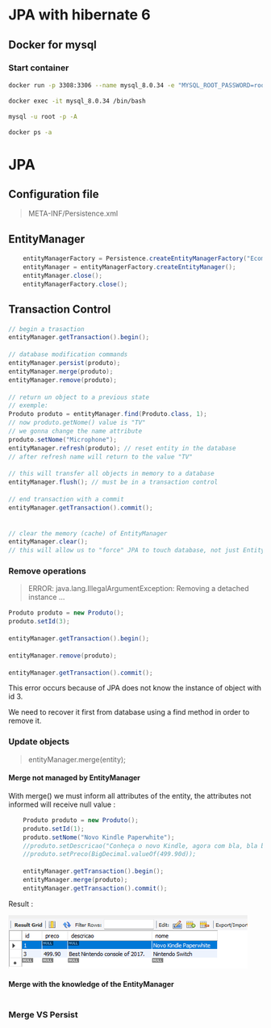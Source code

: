 # JPA with hibernate 6

## Docker for mysql

### Start container
```bash
docker run -p 3308:3306 --name mysql_8.0.34 -e "MYSQL_ROOT_PASSWORD=root" -d mysql:8.0.34
```

```bash
docker exec -it mysql_8.0.34 /bin/bash
```

```bash
mysql -u root -p -A
```

```bash
docker ps -a
```

# JPA

## Configuration file

> META-INF/Persistence.xml

## EntityManager

```java
    entityManagerFactory = Persistence.createEntityManagerFactory("Ecommerce-PU");
    entityManager = entityManagerFactory.createEntityManager();
    entityManager.close();
    entityManagerFactory.close();
```

## Transaction Control

```java
// begin a trasaction
entityManager.getTransaction().begin();
    
// database modification commands
entityManager.persist(produto);
entityManager.merge(produto);
entityManager.remove(produto);

// return un object to a previous state
// exemple: 
Produto produto = entityManager.find(Produto.class, 1);
// now produto.getNome() value is "TV"
// we gonna change the name attribute
produto.setNome("Microphone");
entityManager.refresh(produto); // reset entity in the database
// after refresh name will return to the value "TV"
        
// this will transfer all objects in memory to a database
entityManager.flush(); // must be in a transaction control

// end transaction with a commit
entityManager.getTransaction().commit();


// clear the memory (cache) of EntityManager
entityManager.clear();
// this will allow us to "force" JPA to touch database, not just EntityManager's memory cache with the objects
```
### Remove operations

> ERROR: java.lang.IllegalArgumentException: Removing a detached instance ...

```java
Produto produto = new Produto();
produto.setId(3);

entityManager.getTransaction().begin();

entityManager.remove(produto);

entityManager.getTransaction().commit();
```

This error occurs because of JPA does not know the instance of object with id 3.

We need to recover it first from database using a find method in order to remove it.

### Update objects

> entityManager.merge(entity);

#### Merge not managed by EntityManager

With merge() we must inform all attributes of the entity, the attributes not informed will receive null value :

```java
    Produto produto = new Produto();
    produto.setId(1);
    produto.setNome("Novo Kindle Paperwhite");
    //produto.setDescricao("Conheça o novo Kindle, agora com bla, bla bla");
    //produto.setPreco(BigDecimal.valueOf(499.90d));

    entityManager.getTransaction().begin();
    entityManager.merge(produto);
    entityManager.getTransaction().commit();
```

Result :

![img.png](docs/img.png)

#### Merge with the knowledge of the EntityManager

```java

```

### Merge VS Persist


